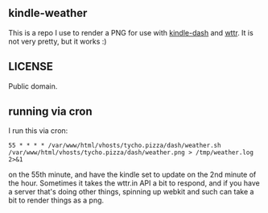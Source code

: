 ## kindle-weather

This is a repo I use to render a PNG for use with
[kindle-dash](https://github.com/pascalw/kindle-dash) and
[wttr](https://wttr.in). It is not very pretty, but it works
:)

## LICENSE

Public domain.

## running via cron

I run this via cron:

    55 * * * * /var/www/html/vhosts/tycho.pizza/dash/weather.sh /var/www/html/vhosts/tycho.pizza/dash/weather.png > /tmp/weather.log 2>&1

on the 55th minute, and have the kindle set to update on the
2nd minute of the hour. Sometimes it takes the wttr.in API a
bit to respond, and if you have a server that's doing other
things, spinning up webkit and such can take a bit to render
things as a png.
